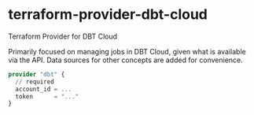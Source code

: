 # terraform-provider-dbt-cloud
Terraform Provider for DBT Cloud

Primarily focused on managing jobs in DBT Cloud, given what
is available via the API.
Data sources for other concepts are added for convenience.

```terraform
provider "dbt" {
  // required
  account_id = ...
  token      = "..."
}
```

